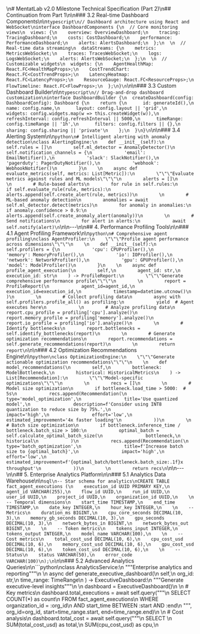 \n# MentatLab v2.0 Milestone Technical Specification (Part 2)\n## Continuation from Part 1\n\n### 3.2 Real-time Dashboard Components\n\n```typescript\n// Dashboard architecture using React and WebSocket\ninterface DashboardComponents {\n  // Core monitoring views\n  views: {\n    overview: OverviewDashboard;\n    tracing: TracingDashboard;\n    costs: CostDashboard;\n    performance: PerformanceDashboard;\n    alerts: AlertsDashboard;\n  };\n  \n  // Real-time data streaming\n  dataStreams: {\n    metrics: MetricsWebSocket;\n    traces: TracesWebSocket;\n    logs: LogsWebSocket;\n    alerts: AlertsWebSocket;\n  };\n  \n  // Customizable widgets\n  widgets: {\n    AgentHealthMap: React.FC<HealthMapProps>;\n    CostTrendChart: React.FC<CostTrendProps>;\n    LatencyHeatmap: React.FC<LatencyProps>;\n    ResourceGauge: React.FC<ResourceProps>;\n    FlowTimeline: React.FC<FlowProps>;\n  };\n}\n```\n\n### 3.3 Custom Dashboard Builder\n\n```typescript\n// Drag-and-drop dashboard customization\ninterface DashboardBuilder {\n  createDashboard(config: DashboardConfig): Dashboard {\n    return {\n      id: generateId(),\n      name: config.name,\n      layout: config.layout || 'grid',\n      widgets: config.widgets.map(w => this.createWidget(w)),\n      refreshInterval: config.refreshInterval || 5000,\n      timeRange: config.timeRange || '1h',\n      filters: config.filters || {},\n      sharing: config.sharing || 'private'\n    };\n  }\n}\n```\n\n### 3.4 Alerting System\n\n```python\n# Intelligent alerting with anomaly detection\nclass AlertingEngine:\n    def __init__(self):\n        self.rules = []\n        self.ml_detector = AnomalyDetector()\n        self.notification_channels = {\n            'email': EmailNotifier(),\n            'slack': SlackNotifier(),\n            'pagerduty': PagerDutyNotifier(),\n            'webhook': WebhookNotifier()\n        }\n    \n    async def evaluate_metrics(self, metrics: List[Metric]):\n        \"\"\"Evaluate metrics against rules and ML models\"\"\"\n        alerts = []\n        \n        # Rule-based alerts\n        for rule in self.rules:\n            if self.evaluate_rule(rule, metrics):\n                alerts.append(self.create_alert(rule, metrics))\n        \n        # ML-based anomaly detection\n        anomalies = await self.ml_detector.detect(metrics)\n        for anomaly in anomalies:\n            if anomaly.confidence > 0.9:\n                alerts.append(self.create_anomaly_alert(anomaly))\n        \n        # Send notifications\n        for alert in alerts:\n            await self.notify(alert)\n```\n\n---\n\n## 4. Performance Profiling Tools\n\n### 4.1 Agent Profiling Framework\n\n```python\n# Comprehensive agent profiling\nclass AgentProfiler:\n    \"\"\"Profile agent performance across dimensions\"\"\"\n    \n    def __init__(self):\n        self.profilers = {\n            'cpu': CPUProfiler(),\n            'memory': MemoryProfiler(),\n            'io': IOProfiler(),\n            'network': NetworkProfiler(),\n            'gpu': GPUProfiler(),\n            'model': ModelProfiler()\n        }\n    \n    async def profile_agent_execution(\n        self,\n        agent_id: str,\n        execution_id: str\n    ) -> ProfileReport:\n        \"\"\"Generate comprehensive performance profile\"\"\"\n        \n        report = ProfileReport(\n            agent_id=agent_id,\n            execution_id=execution_id,\n            timestamp=datetime.utcnow()\n        )\n        \n        # Collect profiling data\n        async with self.profilers.profile_all() as profiling:\n            yield  # Agent executes here\n            \n        # Analyze profiling data\n        report.cpu_profile = profiling['cpu'].analyze()\n        report.memory_profile = profiling['memory'].analyze()\n        report.io_profile = profiling['io'].analyze()\n        \n        # Identify bottlenecks\n        report.bottlenecks = self.identify_bottlenecks(report)\n        \n        # Generate optimization recommendations\n        report.recommendations = self.generate_recommendations(report)\n        \n        return report\n```\n\n### 4.2 Optimization Recommendations Engine\n\n```python\nclass OptimizationEngine:\n    \"\"\"Generate actionable optimization recommendations\"\"\"\n    \n    def model_recommendations(\n        self,\n        bottleneck: ModelBottleneck,\n        historical: HistoricalMetrics\n    ) -> List[Recommendation]:\n        \"\"\"Model-specific optimizations\"\"\"\n        \n        recs = []\n        \n        # Model size optimization\n        if bottleneck.load_time > 5000:  # 5s\n            recs.append(Recommendation(\n                type='model_optimization',\n                title='Use quantized model',\n                description=f'Consider using INT8 quantization to reduce size by 75%.',\n                impact='high',\n                effort='low',\n                estimated_improvement='4x faster loading'\n            ))\n        \n        # Batch size optimization\n        if bottleneck.inference_time / bottleneck.batch_size > 100:\n            optimal_batch = self.calculate_optimal_batch_size(\n                bottleneck,\n                historical\n            )\n            recs.append(Recommendation(\n                type='batch_optimization',\n                title=f'Increase batch size to {optimal_batch}',\n                impact='high',\n                effort='low',\n                estimated_improvement=f'{optimal_batch/bottleneck.batch_size:.1f}x throughput'\n            ))\n        \n        return recs\n```\n\n---\n\n## 5. Enterprise Analytics Platform\n\n### 5.1 Analytics Data Warehouse\n\n```sql\n-- Star schema for analytics\nCREATE TABLE fact_agent_executions (\n    execution_id UUID PRIMARY KEY,\n    agent_id VARCHAR(255),\n    flow_id UUID,\n    run_id UUID,\n    user_id UUID,\n    project_id UUID,\n    organization_id UUID,\n    \n    -- Temporal dimensions\n    start_time TIMESTAMP,\n    end_time TIMESTAMP,\n    date_key INTEGER,\n    hour_key INTEGER,\n    \n    -- Metrics\n    duration_ms BIGINT,\n    cpu_core_seconds DECIMAL(10, 3),\n    memory_gb_seconds DECIMAL(10, 3),\n    gpu_seconds DECIMAL(10, 3),\n    network_bytes_in BIGINT,\n    network_bytes_out BIGINT,\n    \n    -- Token metrics\n    tokens_input INTEGER,\n    tokens_output INTEGER,\n    model_name VARCHAR(100),\n    \n    -- Cost metrics\n    total_cost_usd DECIMAL(10, 6),\n    cpu_cost_usd DECIMAL(10, 6),\n    memory_cost_usd DECIMAL(10, 6),\n    gpu_cost_usd DECIMAL(10, 6),\n    token_cost_usd DECIMAL(10, 6),\n    \n    -- Status\n    status VARCHAR(50),\n    error_code VARCHAR(100)\n);\n```\n\n### 5.2 Advanced Analytics Queries\n\n```python\nclass AnalyticsService:\n    \"\"\"Enterprise analytics and reporting\"\"\"\n    \n    async def generate_executive_dashboard(\n        self,\n        org_id: str,\n        time_range: TimeRange\n    ) -> ExecutiveDashboard:\n        \"\"\"Generate executive-level insights\"\"\"\n        \n        dashboard = ExecutiveDashboard()\n        \n        # Key metrics\n        dashboard.total_executions = await self.query(\"\"\"\n            SELECT COUNT(*) as count\n            FROM fact_agent_executions\n            WHERE organization_id = :org_id\n            AND start_time BETWEEN :start AND :end\n        \"\"\", org_id=org_id, start=time_range.start, end=time_range.end)\n        \n        # Cost analysis\n        dashboard.total_cost = await self.query(\"\"\"\n            SELECT \n                SUM(total_cost_usd) as total,\n                SUM(cpu_cost_usd) as cpu,\n  